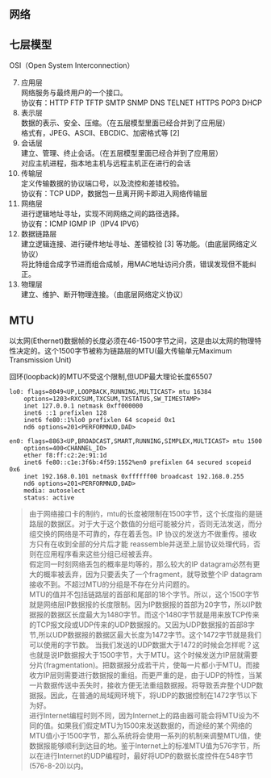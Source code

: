 网络
---------

## 七层模型
OSI（Open System Interconnection）

7. 应用层  
网络服务与最终用户的一个接口。  
协议有：HTTP FTP TFTP SMTP SNMP DNS TELNET HTTPS POP3 DHCP
6. 表示层  
数据的表示、安全、压缩。（在五层模型里面已经合并到了应用层）  
格式有，JPEG、ASCll、EBCDIC、加密格式等 [2]
5. 会话层  
建立、管理、终止会话。（在五层模型里面已经合并到了应用层）  
对应主机进程，指本地主机与远程主机正在进行的会话
4. 传输层  
定义传输数据的协议端口号，以及流控和差错校验。  
协议有：TCP UDP，数据包一旦离开网卡即进入网络传输层
3. 网络层  
进行逻辑地址寻址，实现不同网络之间的路径选择。  
协议有：ICMP IGMP IP（IPV4 IPV6）
2. 数据链路层  
建立逻辑连接、进行硬件地址寻址、差错校验 [3]  等功能。（由底层网络定义协议）  
将比特组合成字节进而组合成帧，用MAC地址访问介质，错误发现但不能纠正。
1. 物理层  
建立、维护、断开物理连接。（由底层网络定义协议）

## MTU
以太网(Ethernet)数据帧的长度必须在46-1500字节之间，这是由以太网的物理特性决定的。这个1500字节被称为链路层的MTU(最大传输单元Maximum Transmission Unit)

回环(loopback)的MTU不受这个限制,但UDP最大理论长度65507

```shell
lo0: flags=8049<UP,LOOPBACK,RUNNING,MULTICAST> mtu 16384
	options=1203<RXCSUM,TXCSUM,TXSTATUS,SW_TIMESTAMP>
	inet 127.0.0.1 netmask 0xff000000
	inet6 ::1 prefixlen 128
	inet6 fe80::1%lo0 prefixlen 64 scopeid 0x1
	nd6 options=201<PERFORMNUD,DAD>

en0: flags=8863<UP,BROADCAST,SMART,RUNNING,SIMPLEX,MULTICAST> mtu 1500
	options=400<CHANNEL_IO>
	ether f8:ff:c2:2e:91:1d
	inet6 fe80::c1e:3f6b:4f59:1552%en0 prefixlen 64 secured scopeid 0x6
	inet 192.168.0.101 netmask 0xffffff00 broadcast 192.168.0.255
	nd6 options=201<PERFORMNUD,DAD>
	media: autoselect
	status: active
```

> 由于网络接口卡的制约，mtu的长度被限制在1500字节，这个长度指的是链路层的数据区。对于大于这个数值的分组可能被分片，否则无法发送，而分组交换的网络是不可靠的，存在着丢包。IP 协议的发送方不做重传。接收方只有在收到全部的分片后才能 reassemble并送至上层协议处理代码，否则在应用程序看来这些分组已经被丢弃。  
> 假定同一时刻网络丢包的概率是均等的，那么较大的IP datagram必然有更大的概率被丢弃，因为只要丢失了一个fragment，就导致整个IP datagram接收不到。不超过MTU的分组是不存在分片问题的。  
> MTU的值并不包括链路层的首部和尾部的18个字节。所以，这个1500字节就是网络层IP数据报的长度限制。因为IP数据报的首部为20字节，所以IP数据报的数据区长度最大为1480字节。而这个1480字节就是用来放TCP传来的TCP报文段或UDP传来的UDP数据报的。又因为UDP数据报的首部8字节,所以UDP数据报的数据区最大长度为1472字节。这个1472字节就是我们可以使用的字节数。
> 当我们发送的UDP数据大于1472的时候会怎样呢？这也就是说IP数据报大于1500字节，大于MTU。这个时候发送方IP层就需要分片(fragmentation)。把数据报分成若干片，使每一片都小于MTU。而接收方IP层则需要进行数据报的重组。而更严重的是，由于UDP的特性，当某一片数据传送中丢失时，接收方便无法重组数据报。将导致丢弃整个UDP数据报。因此，在普通的局域网环境下，将UDP的数据控制在1472字节以下为好。  
> 进行Internet编程时则不同，因为Internet上的路由器可能会将MTU设为不同的值。如果我们假定MTU为1500来发送数据的，而途经的某个网络的MTU值小于1500字节，那么系统将会使用一系列的机制来调整MTU值，使数据报能够顺利到达目的地。鉴于Internet上的标准MTU值为576字节，所以在进行Internet的UDP编程时，最好将UDP的数据长度控件在548字节(576-8-20)以内。
